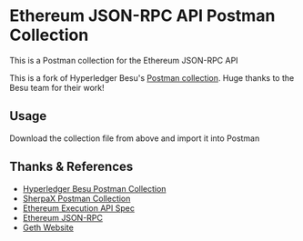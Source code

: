 # Ethereum JSON-RPC API Postman Collection

This is a Postman collection for the Ethereum JSON-RPC API

This is a fork of Hyperledger Besu's [Postman collection](https://besu.hyperledger.org/global/postman). Huge thanks to the Besu team for their work!

## Usage

Download the collection file from above and import it into Postman

## Thanks & References

- [Hyperledger Besu Postman Collection](https://besu.hyperledger.org/global/postman)
- [SherpaX Postman Collection](https://github.com/chainx-org/SherpaX/blob/singleton/develop_docs/Ethereum-JSON-RPC.postman_collection.json)
- [Ethereum Execution API Spec](https://github.com/ethereum/execution-apis)
- [Ethereum JSON-RPC](https://github.com/Destiner/ethereum-json-rpc)
- [Geth Website](https://geth.ethereum.org/docs)
